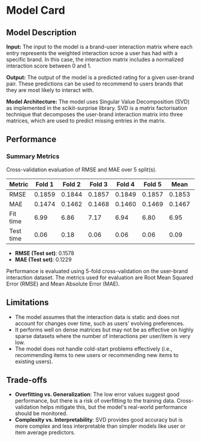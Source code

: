 # Model Card

## Model Description

**Input:** 
The input to the model is a brand-user interaction matrix where each entry represents the weighted interaction scroe a user has had with a specific brand. In this case, the interaction matrix includes a normalized interaction score between 0 and 1.

**Output:** 
The output of the model is a predicted rating for a given user-brand pair. These predictions can be used to recommend to users brands that they are most likely to interact with.

**Model Architecture:** 
The model uses Singular Value Decomposition (SVD) as implemented in the scikit-surprise library. SVD is a matrix factorisation technique that decomposes the user-brand interaction matrix into three matrices, which are used to predict missing entries in the matrix.

## Performance

### Summary Metrics
Cross-validation evaluation of RMSE and MAE over 5 split(s).

| Metric          | Fold 1  | Fold 2  | Fold 3  | Fold 4  | Fold 5  | Mean    | Std    |
|-----------------|---------|---------|---------|---------|---------|---------|--------|
| RMSE  | 0.1859  | 0.1844  | 0.1857  | 0.1849  | 0.1857  | 0.1853  | 0.0006 |
| MAE   | 0.1474  | 0.1462  | 0.1468  | 0.1460  | 0.1469  | 0.1467  | 0.0005 |
| Fit time        | 6.99    | 6.86    | 7.17    | 6.94    | 6.80    | 6.95    | 0.13   |
| Test time       | 0.06    | 0.18    | 0.06    | 0.06    | 0.06    | 0.09    | 0.05   |

- **RMSE (Test set)**: 0.1578
- **MAE (Test set)**: 0.1229  

Performance is evaluated using 5-fold cross-validation on the user-brand interaction dataset. The metrics used for evaluation are Root Mean Squared Error (RMSE) and Mean Absolute Error (MAE).

## Limitations

- The model assumes that the interaction data is static and does not account for changes over time, such as users' evolving preferences.
- It performs well on dense matrices but may not be as effective on highly sparse datasets where the number of interactions per user/item is very low.
- The model does not handle cold-start problems effectively (i.e., recommending items to new users or recommending new items to existing users).

## Trade-offs

- **Overfitting vs. Generalization**: The low error values suggest good performance, but there is a risk of overfitting to the training data. Cross-validation helps mitigate this, but the model's real-world performance should be monitored.
- **Complexity vs. Interpretability**: SVD provides good accuracy but is more complex and less interpretable than simpler models like user or item average predictors.